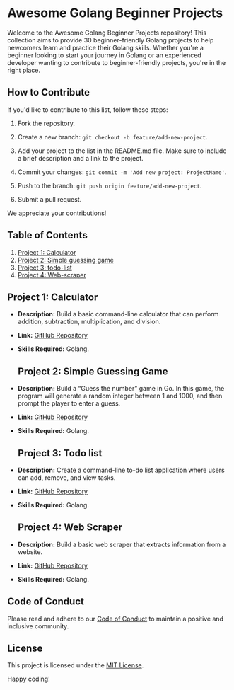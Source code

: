 # Awesome Golang Beginner Projects

Welcome to the Awesome Golang Beginner Projects repository! This collection aims to provide 30 beginner-friendly Golang projects to help newcomers learn and practice their Golang skills. Whether you're a beginner looking to start your journey in Golang or an experienced developer wanting to contribute to beginner-friendly projects, you're in the right place.

## How to Contribute

If you'd like to contribute to this list, follow these steps:

1. Fork the repository.

2. Create a new branch: `git checkout -b feature/add-new-project`.

3. Add your project to the list in the README.md file. Make sure to include a brief description and a link to the project.

4. Commit your changes: `git commit -m 'Add new project: ProjectName'`.

5. Push to the branch: `git push origin feature/add-new-project`.

6. Submit a pull request.

We appreciate your contributions!

## Table of Contents

1. [Project 1: Calculator](#project-1-calculator)
2. [Project 2: Simple guessing game](#project-2-simple-guessing-game)
3. [Project 3: todo-list](#project-3-todo-list)
4. [Project 4: Web-scraper](#project-4-web-scraper)
   <!-- Add more projects here -->

## Project 1: Calculator

- **Description:** Build a basic command-line calculator that can perform addition, subtraction, multiplication, and division.
- **Link:** [GitHub Repository](https://github.com/Opssy/Goprojects4beginners/tree/main/calculator)
- **Skills Required:** Golang.

  ## Project 2: Simple Guessing Game

- **Description:** Build a “Guess the number” game in Go. In this game, the program will generate a random integer between 1 and 1000, and then prompt the player to enter a guess.
- **Link:** [GitHub Repository](https://github.com/Opssy/Goprojects4beginners/tree/main/2.guess-number)
- **Skills Required:** Golang.

  ## Project 3: Todo list

- **Description:** Create a command-line to-do list application where users can add, remove, and view tasks.
- **Link:** [GitHub Repository](https://github.com/Opssy/Goprojects4beginners/tree/main/3.todo-list)
- **Skills Required:** Golang.
  
    ## Project 4: Web Scraper

- **Description:** Build a basic web scraper that extracts information from a website.
- **Link:** [GitHub Repository](https://github.com/Opssy/Goprojects4beginners/tree/main/4.web-scraper)
- **Skills Required:** Golang.
<!-- Add more projects with the same format -->

## Code of Conduct

Please read and adhere to our [Code of Conduct](CODE_OF_CONDUCT.md) to maintain a positive and inclusive community.

## License

This project is licensed under the [MIT License](LICENSE).

Happy coding!


